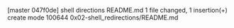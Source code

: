 [master 047f0de] shell directions README.md
 1 file changed, 1 insertion(+)
 create mode 100644 0x02-shell_redirections/README.md
